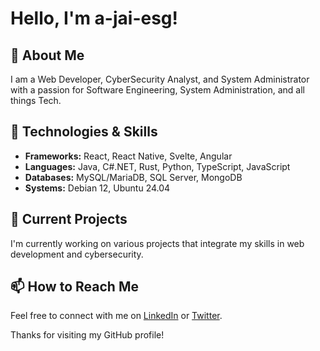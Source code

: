 # Hello, I'm a-jai-esg!

## 👋 About Me
I am a Web Developer, CyberSecurity Analyst, and System Administrator with a passion for Software Engineering, System Administration, and all things Tech.

## 🔧 Technologies & Skills
- **Frameworks:** React, React Native, Svelte, Angular
- **Languages:** Java, C#.NET, Rust, Python, TypeScript, JavaScript
- **Databases:** MySQL/MariaDB, SQL Server, MongoDB
- **Systems:** Debian 12, Ubuntu 24.04

## 🚀 Current Projects
I'm currently working on various projects that integrate my skills in web development and cybersecurity. 

## 📫 How to Reach Me
Feel free to connect with me on [LinkedIn](#) or [Twitter](#).

Thanks for visiting my GitHub profile!
